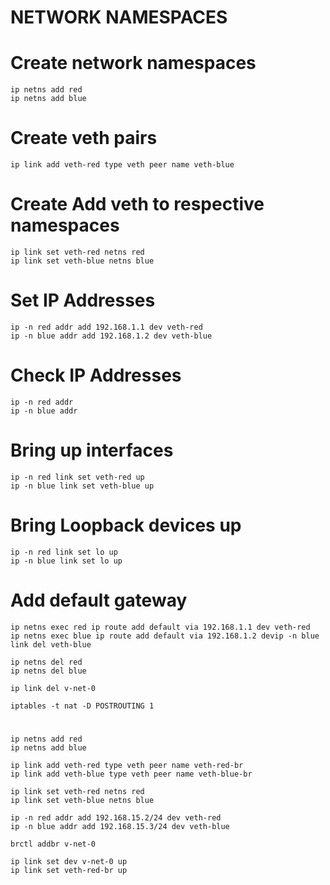 NETWORK NAMESPACES
===================


# Create network namespaces

```
ip netns add red
ip netns add blue
```

# Create veth pairs

```
ip link add veth-red type veth peer name veth-blue
```


# Create Add veth to respective namespaces

```
ip link set veth-red netns red
ip link set veth-blue netns blue
```

# Set IP Addresses

```
ip -n red addr add 192.168.1.1 dev veth-red
ip -n blue addr add 192.168.1.2 dev veth-blue
```

# Check IP Addresses

```
ip -n red addr
ip -n blue addr
```

# Bring up interfaces

```
ip -n red link set veth-red up
ip -n blue link set veth-blue up
```

# Bring Loopback devices up

```
ip -n red link set lo up
ip -n blue link set lo up
```

# Add default gateway

```
ip netns exec red ip route add default via 192.168.1.1 dev veth-red
ip netns exec blue ip route add default via 192.168.1.2 devip -n blue link del veth-blue
```

```
ip netns del red
ip netns del blue
```

```
ip link del v-net-0
```

```
iptables -t nat -D POSTROUTING 1
```

#

```
ip netns add red
ip netns add blue
```

```
ip link add veth-red type veth peer name veth-red-br
ip link add veth-blue type veth peer name veth-blue-br
```

```
ip link set veth-red netns red
ip link set veth-blue netns blue
```

```
ip -n red addr add 192.168.15.2/24 dev veth-red
ip -n blue addr add 192.168.15.3/24 dev veth-blue
```

```
brctl addbr v-net-0
```

```
ip link set dev v-net-0 up
ip link set veth-red-br up
```
